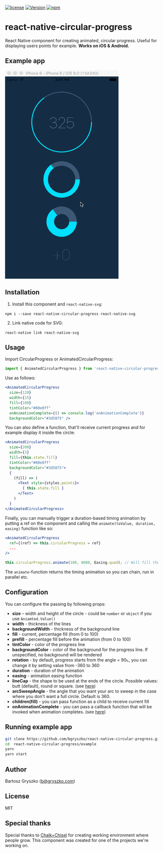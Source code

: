 [![license](https://img.shields.io/github/license/mashape/apistatus.svg)]()
[![Version](https://img.shields.io/npm/v/react-native-circular-progress.svg)](https://www.npmjs.com/package/react-native-circular-progress)
[![npm](https://img.shields.io/npm/dt/react-native-circular-progress.svg)](https://www.npmjs.com/package/react-native-circular-progress)

# react-native-circular-progress

React Native component for creating animated, circular progress. Useful for displaying users points for example. **Works on iOS & Android.**

## Example app
![image](screenshot.gif)

## Installation

1. Install this component and `react-native-svg`:

`npm i --save react-native-circular-progress react-native-svg`

2. Link native code for SVG:

`react-native link react-native-svg`

## Usage

Import CircularProgress or AnimatedCircularProgress:

```js
import { AnimatedCircularProgress } from 'react-native-circular-progress';
```

Use as follows:

```jsx
<AnimatedCircularProgress
  size={120}
  width={15}
  fill={100}
  tintColor="#00e0ff"
  onAnimationComplete={() => console.log('onAnimationComplete')}
  backgroundColor="#3d5875" />
```

You can also define a function, that'll receive current progress and for example display it inside the circle:

```jsx
<AnimatedCircularProgress
  size={200}
  width={3}
  fill={this.state.fill}
  tintColor="#00e0ff"
  backgroundColor="#3d5875">
  {
    (fill) => (
      <Text style={styles.points}>
        { this.state.fill }
      </Text>
    )
  }
</AnimatedCircularProgress>
```

Finally, you can manually trigger a duration-based timing animation by putting a ref on the component and calling the `animate(toValue, duration, easing)` function like so:
```jsx
<AnimatedCircularProgress
  ref={(ref) => this.circularProgress = ref}
  ...
/>
```
```javascript
this.circularProgress.animate(100, 8000, Easing.quad); // Will fill the progress bar linearly in 8 seconds
```

The `animate`-function returns the timing animation so you can chain, run in parallel etc.

## Configuration

You can configure the passing by following props:

- **size** – width and height of the circle - could be `number` or `object` if you use `Aniamted.Value()`
- **width** - thickness of the lines
- **backgroundWidth** - thickness of the background line
- **fill** - current, percentage fill (from 0 to 100)
- **prefill** - percentage fill before the animation (from 0 to 100)
- **tintColor** - color of the progress line
- **backgroundColor** - color of the background for the progress line. If unspecified, no background will be rendered
- **rotation** - by default, progress starts from the angle = 90⦝, you can change it by setting value from -360 to 360
- **duration** - duration of the animation
- **easing** - animation easing function
- **lineCap** - the shape to be used at the ends of the circle. Possible values: butt (default), round or square. (see [here](https://developer.mozilla.org/en/docs/Web/SVG/Attribute/stroke-linecap))
- **arcSweepAngle** - the angle that you want your arc to sweep in the case where you don't want a full circle. Default is 360.
- **children(fill)** - you can pass function as a child to receive current fill
- **onAnimationComplete** - you can pass a callback function that will be invoked when animation  completes. (see [here](https://facebook.github.io/react-native/docs/animated.html#working-with-animations))

## Running example app

```sh
git clone https://github.com/bgryszko/react-native-circular-progress.git
cd  react-native-circular-progress/example
yarn
yarn start
```

## Author

Bartosz Gryszko (b@gryszko.com)

## License

MIT

## Special thanks
Special thanks to [Chalk+Chisel](http://chalkchisel.com) for creating working environment where people grow. This component was created for one of the projects we're working on.
